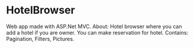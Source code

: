 # HotelBrowser
Web app made with ASP.Net MVC.
About:
Hotel browser where you can add a hotel if you are owner.
You can make reservation for hotel.
Contains:
Pagination,
Filters,
Pictures.

